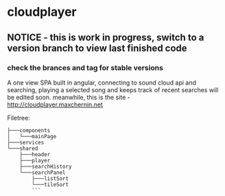 # cloudplayer
## NOTICE - this is work in progress, switch to a version branch to view last finished code
### check the brances and tag for stable versions
A one view SPA built in angular, connecting to sound cloud api and searching, playing a selected song and keeps track of recent searches
will be edited soon.
meanwhile, this is the site - http://cloudplayer.maxchernin.net

Filetree:
```
├───components
│   └───mainPage
├───services
└───shared
    ├───header
    ├───player
    ├───searchHistory
    └───searchPanel
        ├───listSort
        └───tileSort
        ```
